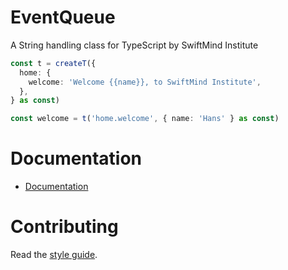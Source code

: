 # EventQueue

A String handling class for TypeScript by SwiftMind Institute

```ts
const t = createT({
  home: {
    welcome: 'Welcome {{name}}, to SwiftMind Institute',
  },
} as const)

const welcome = t('home.welcome', { name: 'Hans' } as const)
```

# Documentation

- [Documentation](https://swiftmindinstitute.github.io/open-source/modules/Create_T.html)

# Contributing

Read the [style guide](https://github.com/swiftmindinstitute/open-source/blob/main/STYLE.md#style-guide).
